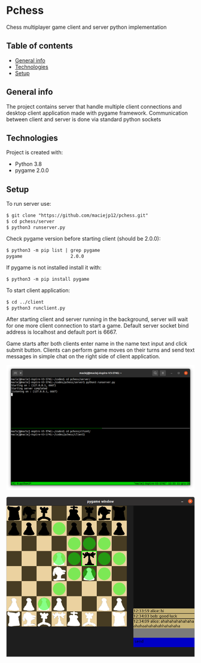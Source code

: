 # Pchess
Chess multiplayer game client and server python implementation
## Table of contents
* [General info](#general-info)
* [Technologies](#technologies)
* [Setup](#setup)

## General info
The project contains server that handle multiple client connections and desktop client application made with pygame framework. Communication between client and server is done via standard python sockets
## Technologies
Project is created with:
* Python 3.8
* pygame 2.0.0
## Setup
To run server use:
```
$ git clone "https://github.com/maciejp12/pchess.git"
$ cd pchess/server
$ python3 runserver.py
```
Check pygame version before starting client (should be 2.0.0):
```
$ python3 -m pip list | grep pygame
pygame                  2.0.0 
```
If pygame is not installed install it with:
```
$ python3 -m pip install pygame
```
To start client application:
```
$ cd ../client
$ python3 runclient.py
```

After starting client and server running in the background, server will wait for one more client connection to start a game. Default server socket bind address is localhost and default port is 6667.

Game starts after both clients enter name in the name text input and click submit button. Clients can perform game moves on their turns and send text messages in simple chat on the right side of client application.

![Running server](./images/demo/runserverdemo.png)

![Game screenshot](./images/demo/gamedemo.png)

